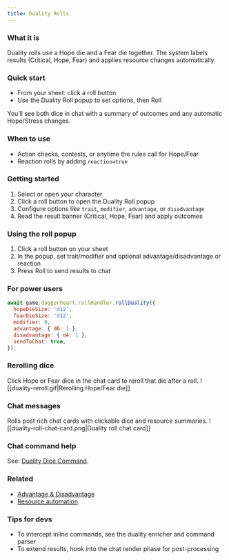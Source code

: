 ```yaml
---
title: Duality Rolls
---
```


### What it is

Duality rolls use a Hope die and a Fear die together. The system labels results (Critical, Hope, Fear) and applies resource changes automatically.

### Quick start

- From your sheet: click a roll button
- Use the Duality Roll popup to set options, then Roll

You’ll see both dice in chat with a summary of outcomes and any automatic Hope/Stress changes.

### When to use

- Action checks, contests, or anytime the rules call for Hope/Fear
- Reaction rolls by adding `reaction=true`

### Getting started

1. Select or open your character
2. Click a roll button to open the Duality Roll popup
3. Configure options like `trait`, `modifier`, `advantage`, or `disadvantage`
4. Read the result banner (Critical, Hope, Fear) and apply outcomes

### Using the roll popup

1. Click a roll button on your sheet
2. In the popup, set trait/modifier and optional advantage/disadvantage or reaction
3. Press Roll to send results to chat

### For power users

```javascript
await game.daggerheart.rollHandler.rollDuality({
  hopeDieSize: 'd12',
  fearDieSize: 'd12',
  modifier: 0,
  advantage: { d6: 1 },
  disadvantage: { d4: 1 },
  sendToChat: true,
});
```

### Rerolling dice

Click Hope or Fear dice in the chat card to reroll that die after a roll.
![[duality-reroll.gif|Rerolling Hope/Fear die]]

### Chat messages

Rolls post rich chat cards with clickable dice and resource summaries.
![[duality-roll-chat-card.png|Duality roll chat card]]

### Chat command help

See: [Duality Dice Command](../../technical/duality-dice-command.md).

### Related

- [Advantage & Disadvantage](../rolling/advantage-disadvantage.md)
- [Resource automation](../../systems/resources/hope-fear-stress.md)

### Tips for devs

- To intercept inline commands, see the duality enricher and command parser
- To extend results, hook into the chat render phase for post-processing
